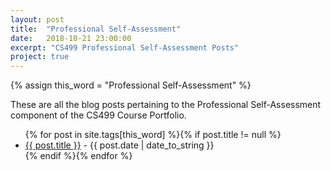 ```yaml
---
layout: post
title:  "Professional Self-Assessment"
date:   2018-10-21 23:00:00
excerpt: "CS499 Professional Self-Assessment Posts"
project: true
---
```


{% assign this_word = "Professional Self-Assessment" %}

These are all the blog posts pertaining to the Professional Self-Assessment component of the CS499 Course Portfolio.

<article>
	<ul>
    {% for post in site.tags[this_word] %}{% if post.title != null %}
        <li class="entry-title"><a href="{{ site.url }}{{ post.url }}" title="{{ post.title }}">{{ post.title }}</a> - {{ post.date | date_to_string }} </li>
    {% endif %}{% endfor %}
	</ul>
</article><!-- /.hentry -->
